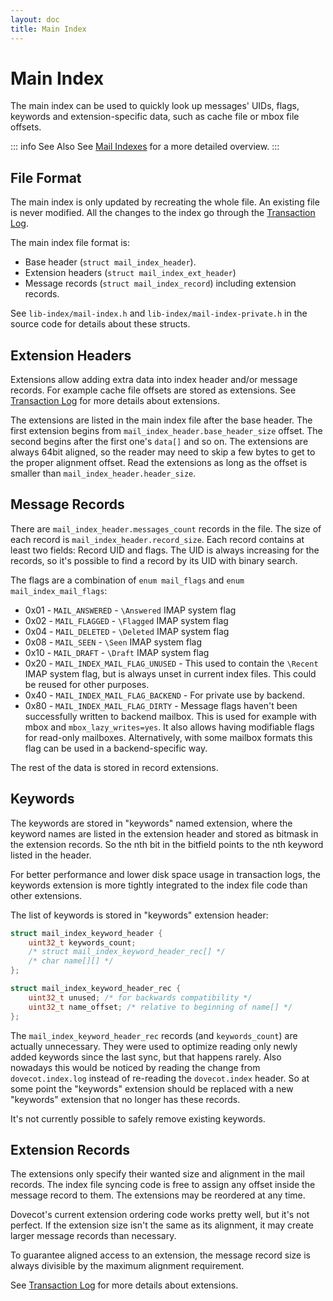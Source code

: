 ```yaml
---
layout: doc
title: Main Index
---
```


# Main Index

The main index can be used to quickly look up messages' UIDs, flags,
keywords and extension-specific data, such as cache file or mbox file
offsets.

::: info See Also
See [Mail Indexes](index_format) for a more detailed overview.
:::

## File Format

The main index is only updated by recreating the whole file. An existing
file is never modified. All the changes to the index go through the
[Transaction Log](index_log).

The main index file format is:

* Base header (`struct mail_index_header`).
* Extension headers (`struct mail_index_ext_header`)
* Message records (`struct mail_index_record`) including extension records.

See `lib-index/mail-index.h` and `lib-index/mail-index-private.h` in the
source code for details about these structs.

## Extension Headers

Extensions allow adding extra data into index header and/or message records.
For example cache file offsets are stored as extensions. See
[Transaction Log](index_log) for more details about extensions.

The extensions are listed in the main index file after the base header. The
first extension begins from `mail_index_header.base_header_size`
offset. The second begins after the first one's `data[]` and so on.
The extensions are always 64bit aligned, so the reader may need to skip a few
bytes to get to the proper alignment offset. Read the extensions as long as
the offset is smaller than `mail_index_header.header_size`.

## Message Records

There are `mail_index_header.messages_count` records in the file. The size
of each record is `mail_index_header.record_size`. Each record
contains at least two fields: Record UID and flags. The UID is always
increasing for the records, so it's possible to find a record by its UID
with binary search.

The flags are a combination of `enum mail_flags` and
`enum mail_index_mail_flags`:

* 0x01 - `MAIL_ANSWERED` - `\Answered` IMAP system flag
* 0x02 - `MAIL_FLAGGED` - `\Flagged` IMAP system flag
* 0x04 - `MAIL_DELETED` - `\Deleted` IMAP system flag
* 0x08 - `MAIL_SEEN` - `\Seen` IMAP system flag
* 0x10 - `MAIL_DRAFT` - `\Draft` IMAP system flag
* 0x20 - `MAIL_INDEX_MAIL_FLAG_UNUSED` - This used to contain the `\Recent`
  IMAP system flag, but is always unset in current index files. This could be
  reused for other purposes.
* 0x40 - `MAIL_INDEX_MAIL_FLAG_BACKEND` - For private use by backend.
* 0x80 - `MAIL_INDEX_MAIL_FLAG_DIRTY` - Message flags haven't been
  successfully written to backend mailbox. This is used for example with mbox
  and `mbox_lazy_writes=yes`. It also allows having modifiable flags for
  read-only mailboxes. Alternatively, with some mailbox formats this flag
  can be used in a backend-specific way.

The rest of the data is stored in record extensions.

## Keywords

The keywords are stored in "keywords" named extension, where the keyword names
are listed in the extension header and stored as bitmask in the extension
records. So the nth bit in the bitfield points to the nth keyword
listed in the header.

For better performance and lower disk space usage in transaction logs, the
keywords extension is more tightly integrated to the index file code than
other extensions.

The list of keywords is stored in "keywords" extension header:

```c
struct mail_index_keyword_header {
    uint32_t keywords_count;
    /* struct mail_index_keyword_header_rec[] */
    /* char name[][] */
};

struct mail_index_keyword_header_rec {
    uint32_t unused; /* for backwards compatibility */
    uint32_t name_offset; /* relative to beginning of name[] */
};
```

The `mail_index_keyword_header_rec` records (and `keywords_count`)
are actually unnecessary. They were used to optimize reading only newly
added keywords since the last sync, but that happens rarely. Also
nowadays this would be noticed by reading the change from
`dovecot.index.log` instead of re-reading the `dovecot.index` header.
So at some point the "keywords" extension should be replaced with a new
"keywords" extension that no longer has these records.

It's not currently possible to safely remove existing keywords.

## Extension Records

The extensions only specify their wanted size and alignment in the mail
records. The index file syncing code is free to assign any offset inside
the message record to them. The extensions may be reordered at any time.

Dovecot's current extension ordering code works pretty well, but it's
not perfect. If the extension size isn't the same as its alignment, it
may create larger message records than necessary.

To guarantee aligned access to an extension, the message record size is
always divisible by the maximum alignment requirement.

See [Transaction Log](index_log) for more details about extensions.
